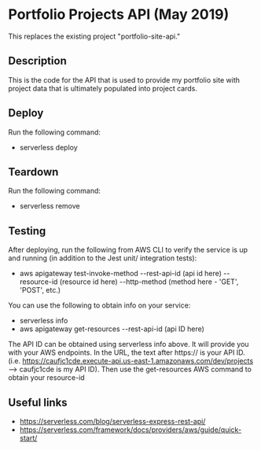 # Portfolio Projects API (May 2019)

This replaces the existing project "portfolio-site-api."

## Description 

This is the code for the API that is used to provide my portfolio site with project data that is ultimately populated into project cards. 

## Deploy

Run the following command: 
- serverless deploy

## Teardown 

Run the following command: 
- serverless remove

## Testing

After deploying, run the following from AWS CLI to verify the service is up and running (in addition to the Jest unit/ integration tests):
- aws apigateway test-invoke-method --rest-api-id (api id here) --resource-id (resource id here) --http-method (method here - 'GET', 'POST', etc.)

You can use the following to obtain info on your service: 
- serverless info 
- aws apigateway get-resources --rest-api-id (api ID here)

The API ID can be obtained using serverless info above. It will provide you with your AWS endpoints. In the URL, the text after https:// is your API ID. (i.e. https://caufjc1cde.execute-api.us-east-1.amazonaws.com/dev/projects --> caufjc1cde is my API ID). Then use the get-resources AWS command to obtain your resource-id

## Useful links

- https://serverless.com/blog/serverless-express-rest-api/
- https://serverless.com/framework/docs/providers/aws/guide/quick-start/